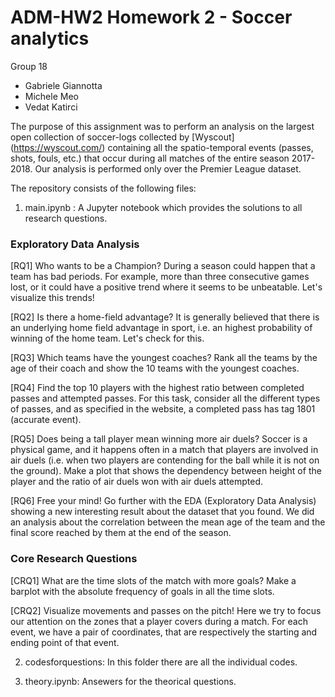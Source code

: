 # ADM-HW2 Homework 2 - Soccer analytics

Group 18

- Gabriele Giannotta
- Michele Meo
- Vedat Katirci

The purpose of this assignment was to perform an analysis on the largest open collection of soccer-logs collected by [Wyscout] (https://wyscout.com/) containing all the spatio-temporal events (passes, shots, fouls, etc.) that occur during all matches of the entire season 2017-2018. Our analysis is performed only over the Premier League dataset.


The repository consists of the following files:

  1) main.ipynb :
    A Jupyter notebook which provides the solutions to all research questions.
    
   ### Exploratory Data Analysis
    
  [RQ1] Who wants to be a Champion? During a season could happen that a team has bad periods. For example, more than three consecutive games lost, or it could have a positive trend where it seems to be unbeatable. Let's visualize this trends!


  [RQ2] Is there a home-field advantage? It is generally believed that there is an underlying home field advantage in sport, i.e. an highest probability of winning of the home team. Let's check for this.

  [RQ3] Which teams have the youngest coaches? Rank all the teams by the age of their coach and show the 10 teams with the youngest coaches.

  [RQ4] Find the top 10 players with the highest ratio between completed passes and attempted passes. For this task, consider all the different types of passes, and as specified in the website, a completed pass has tag 1801 (accurate event).

  [RQ5] Does being a tall player mean winning more air duels? Soccer is a physical game, and it happens often in a match that players are involved in air duels (i.e. when two players are contending for the ball while it is not on the ground). Make a plot that shows the dependency between height of the player and the ratio of air duels won with air duels attempted.

  [RQ6] Free your mind! Go further with the EDA (Exploratory Data Analysis) showing a new interesting result about the dataset that you found. We did an analysis about the correlation between the mean age of the team and the final score reached by them at the end of the season.

  ### Core Research Questions
  
  [CRQ1] What are the time slots of the match with more goals? 
  Make a barplot with the absolute frequency of goals in all the time slots.

  [CRQ2] Visualize movements and passes on the pitch! Here we try to focus our attention on the zones that a player covers during a match. For each event, we have a pair of coordinates, that are respectively the starting and ending point of that event.



2) codesforquestions:
  In this folder there are all the individual codes.
  
3) theory.ipynb:
  Ansewers for the theorical questions.

  
